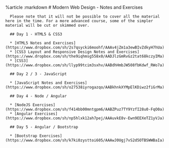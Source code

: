 %article
    :markdown
      # Modern Web Design - Notes and Exercises
  
      Please note that it will not be possible to cover all the material here in the time. For a more advanced course, some of the simpler material will be cut or skimmed over.
  
      ## Day 1 - HTML5 & CSS3
  
      * [HTML5 Notes and Exercises](https://www.dropbox.com/sh/2s7qsycki6moohf/AAAv4jZm1a3ewBIvZdkyH7hUa)
      * [CSS3 Layout and Responsive Design Notes and Exercises](https://www.dropbox.com/sh/the9iqhmsg558x0/AADJlzGmRvGz2tat68kczyIMa)
      * [CSS3](https://www.dropbox.com/sh/llyp99tcim3sxhv/AABdhHmbJW508fbKdwf_RWo7a)
  
      ## Day 2 / 3 - JavaScript
  
      * [JavaScript Notes and Exercises](https://www.dropbox.com/sh/o27538iyrogazqo/AABkhnkXYMpElKDiwz2fiGrMa)
  
      ## Day 4 - Node / Angular
  
      * [NodeJS Exercises](https://www.dropbox.com/sh/f414bb00mntgpm6/AABZPuz7TY9YzfI28u0-FqO0a)
      * [Angular Exercises](https://www.dropbox.com/sh/np5hlxk12ah7pej/AAAuvkE8v-Ewn9EEXeTZ1yVJa)
  
      ## Day 5 - Angular / Bootstrap
  
      * [Bootstrap Exercises](https://www.dropbox.com/sh/k7ki0zysttoi605/AAAwJ0Ugj7vS2d5OTBSWWBaIa)
  